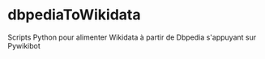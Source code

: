 dbpediaToWikidata
=================

Scripts Python pour alimenter Wikidata à partir de Dbpedia s'appuyant sur Pywikibot
